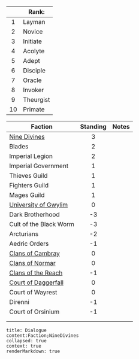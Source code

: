 
|     | Rank:     |
| :-: | --------- |
|  1  | Layman    |
|  2  | Novice    |
|  3  | Initiate  |
|  4  | Acolyte   |
|  5  | Adept     |
|  6  | Disciple  |
|  7  | Oracle    |
|  8  | Invoker   |
|  9  | Theurgist |
| 10  | Primate   |

| Faction                                             | Standing | Notes |
| --------------------------------------------------- | :------: | ----- |
| [Nine Divines](Faction;NineDivines.md)              |    3     |       |
| Blades                                              |    2     |       |
| Imperial Legion                                     |    2     |       |
| Imperial Government                                 |    1     |       |
| Thieves Guild                                       |    1     |       |
| Fighters Guild                                      |    1     |       |
| Mages Guild                                         |    1     |       |
| [University of Gwylim](Faction;UniversityGwylim.md) |    0     |       |
| Dark Brotherhood                                    |    -3    |       |
| Cult of the Black Worm                              |    -3    |       |
| Arcturians                                          |    -2    |       |
| Aedric Orders                                       |    -1    |       |
| [Clans of Cambray](Faction;ClansKambray.md)         |    0     |       |
| [Clans of Normar](Faction;ClansNormar.md)           |    0     |       |
| [Clans of the Reach](Faction;ClansReach.md)         |    -1    |       |
| [Court of Daggerfall](Faction;CourtDaggerfall.md)   |    0     |       |
| Court of Wayrest                                    |    0     |       |
| Direnni                                             |    -1    |       |
| Court of Orsinium                                   |    -1    |       |
|                                                     |          |       |
|                                                     |          |       |


```query
title: Dialogue
content:Faction;NineDivines
collapsed: true
context: true
renderMarkdown: true
```